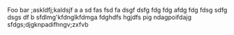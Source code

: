 Foo bar
;askldfj;kaldsjf a a
sd
fas 
fsd
fa
dsgf
dsfg
fdg
fdg
afdg
fdg
fdsg
sdfg
dsgs
df b
sfdlmg'kfdnglkfdmga
fdghdfs
hgjdfs pig ndagpoifdajg
sfdgs;djgknpadifhngv;zxfvb
